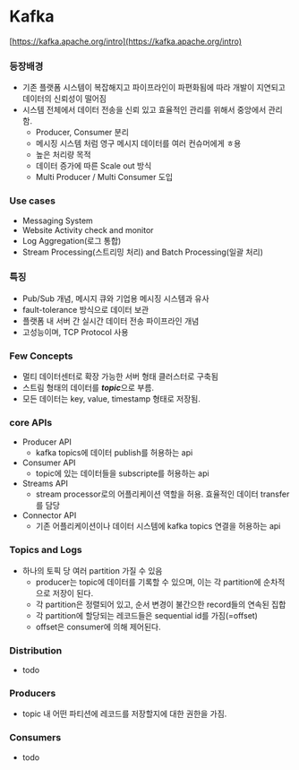 # Kafka

[https://kafka.apache.org/intro](https://kafka.apache.org/intro)

### 등장배경
* 기존 플랫폼 시스템이 복잡해지고 파이프라인이 파편화됨에 따라 개발이 지연되고 데이터의 신뢰성이 떨어짐
* 시스템 전체에서 데이터 전송을 신뢰 있고 효율적인 관리를 위해서 중앙에서 관리함.
  * Producer, Consumer 분리
  * 메시징 시스템 처럼 영구 메시지 데이터를 여러 컨슈머에게 ㅎ용
  * 높은 처리량 목적
  * 데이터 증가에 따른 Scale out 방식
  * Multi Producer / Multi Consumer 도입

### Use cases
* Messaging System
* Website Activity check and monitor
* Log Aggregation(로그 통합)
* Stream Processing(스트리밍 처리) and Batch Processing(일괄 처리)

### 특징
* Pub/Sub 개념, 메시지 큐와 기업용 메시징 시스템과 유사
* fault-tolerance 방식으로 데이터 보관
* 플랫폼 내 서버 간 실시간 데이터 전송 파이프라인 개념
* 고성능이며, TCP Protocol 사용

### Few Concepts
* 멀티 데이터센터로 확장 가능한 서버 형태 클러스터로 구축됨
* 스트림 형태의 데이터를 ***topic***으로 부름.
* 모든 데이터는 key, value, timestamp 형태로 저장됨.

### core APIs
* Producer API
  * kafka topics에 데이터 publish를 허용하는 api
* Consumer API
  * topic에 있는 데이터들을 subscripte를 허용하는 api
* Streams API
  * stream processor로의 어플리케이션 역할을 허용. 효율적인 데이터 transfer를 담당
* Connector API
  * 기존 어플리케이션이나 데이터 시스템에 kafka topics 연결을 허용하는 api
    
    
### Topics and Logs
* 하나의 토픽 당 여러 partition 가질 수 있음
  * producer는 topic에 데이터를 기록할 수 있으며, 이는 각 partition에 순차적으로 저장이 된다.
  * 각 partition은 정렬되어 있고, 순서 변경이 불간으한 record들의 연속된 집합
  * 각 partition에 할당되는 레코드들은 sequential id를 가짐(=offset)
  * offset은 consumer에 의해 제어된다.
  
### Distribution
* todo 

### Producers
* topic 내 어떤 파티션에 레코드를 저장할지에 대한 권한을 가짐.

### Consumers
* todo
